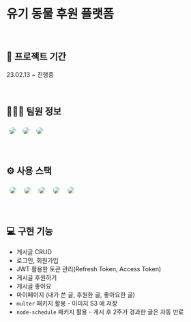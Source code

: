 # 유기 동물 후원 플랫폼

<br/>

## 📆 프로젝트 기간

23.02.13 ~ 진행중

<br/>

## 👩🏻‍🔧 팀원 정보

<img style="margin:5px; border: 1px solid white; border-radius: 20px" src="https://img.shields.io/badge/Back 문이슬-black"/> <img style="margin:5px; border: 1px solid white; border-radius: 20px" src="https://img.shields.io/badge/Front 조수진-black"/> <img style="margin:5px; border: 1px solid white; border-radius: 20px" src="https://img.shields.io/badge/Front 차혜인-black"/>

<br/>

## ⚙️ 사용 스택

<img style="margin:5px; border: 2px solid white; border-radius: 20px" src="https://img.shields.io/badge/javascript-yellow?style=flat-square&logo=javascript&logoColor=white"/> <img style="margin:5px; border: 2px solid white; border-radius: 20px" src="https://img.shields.io/badge/Express-blue?style=flat-square&logo=Express&logoColor=white"/> <img style="margin:5px; border: 2px solid white; border-radius: 20px" src="https://img.shields.io/badge/MySQL-midnightblue?style=flat-square&logo=MySQL&logoColor=white"/> <img style="margin:5px; border: 2px solid white; border-radius: 20px" src="https://img.shields.io/badge/Sequelize-orange?style=flat-square&logo=Sequelize&logoColor=white"/> <img style="margin:5px; border: 2px solid white; border-radius: 20px" src="https://img.shields.io/badge/AWS-232f3e?style=flat-square&logo=amazon&logoColor=white"/>

<br/>

## 💻 구현 기능

- 게시글 CRUD
- 로그인, 회원가입
- JWT 활용한 토큰 관리(Refresh Token, Access Token)
- 게시글 후원하기
- 게시글 좋아요
- 마이페이지 (내가 쓴 글, 후원한 글, 좋아요한 글)
- `multer` 패키지 활용 - 이미지 S3 에 저장
- `node-schedule` 패키지 활용 - 게시 후 2주가 경과한 글은 자동 만료
